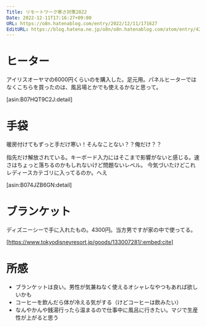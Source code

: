 ```yaml
---
Title: リモートワーク寒さ対策2022
Date: 2022-12-11T17:16:27+09:00
URL: https://o8n.hatenablog.com/entry/2022/12/11/171627
EditURL: https://blog.hatena.ne.jp/o8n/o8n.hatenablog.com/atom/entry/4207112889942463923
---
```


# ヒーター

アイリスオーヤマの6000円くらいのを購入した。足元用。パネルヒーターではなくこちらを買ったのは、風呂場とかでも使えるかなと思って。

[asin:B07HQT9C2J:detail]

# 手袋

暖房付けてもずっと手だけ寒い！そんなことない？？俺だけ？？

指先だけ解放されている。キーボード入力にはそこまで影響がないと感じる。速さはちょっと落ちるのかもしれないけど問題ないレベル。
今気づいたけどこれレディースカテゴリに入ってるのか。へえ

[asin:B074JZB6GN:detail]


# ブランケット

ディズニーシーで手に入れたもの。4300円。当方男ですが家の中で使ってる。

[https://www.tokyodisneyresort.jp/goods/133007281/:embed:cite]



# 所感

- ブランケットは良い。男性が気兼ねなく使えるオシャレなやつもあれば欲しいかも
- コーヒーを飲んだら体が冷える気がする（けどコーヒーは飲みたい）
- なんやかんや銭湯行ったら温まるので仕事中に風呂に行きたい。マジで生産性が上がると思う
